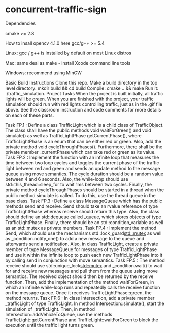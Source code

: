 # concurrent-traffic-sign

Dependencies 

cmake >= 2.8

How to insall opencv 4.1.0 here
gcc/g++ >= 5.4

Linux: gcc / g++ is installed by default on most Linux distros

Mac: same deal as make - install Xcode command line tools

Windows: recommend using MinGW

Basic Build Instructions
Clone this repo.
Make a build directory in the top level directory: mkdir build && cd build
Compile: cmake .. && make
Run it: ./traffic_simulation.
Project Tasks
When the project is built initially, all traffic lights will be green. When you are finished with the project, your traffic simulation should run with red lights controlling traffic, just as in the .gif file above. See the classroom instruction and code comments for more details on each of these parts.

Task FP.1 : Define a class TrafficLight which is a child class of TrafficObject. The class shall have the public methods void waitForGreen() and void simulate() as well as TrafficLightPhase getCurrentPhase(), where TrafficLightPhase is an enum that can be either red or green. Also, add the private method void cycleThroughPhases(). Furthermore, there shall be the private member _currentPhase which can take red or green as its value.
Task FP.2 : Implement the function with an infinite loop that measures the time between two loop cycles and toggles the current phase of the traffic light between red and green and sends an update method to the message queue using move semantics. The cycle duration should be a random value between 4 and 6 seconds. Also, the while-loop should use std::this_thread::sleep_for to wait 1ms between two cycles. Finally, the private method cycleThroughPhases should be started in a thread when the public method simulate is called. To do this, use the thread queue in the base class.
Task FP.3 : Define a class MessageQueue which has the public methods send and receive. Send should take an rvalue reference of type TrafficLightPhase whereas receive should return this type. Also, the class should define an std::dequeue called _queue, which stores objects of type TrafficLightPhase. Finally, there should be an std::condition_variable as well as an std::mutex as private members.
Task FP.4 : Implement the method Send, which should use the mechanisms std::lock_guard<std::mutex> as well as _condition.notify_one() to add a new message to the queue and afterwards send a notification. Also, in class TrafficLight, create a private member of type MessageQueue for messages of type TrafficLightPhase and use it within the infinite loop to push each new TrafficLightPhase into it by calling send in conjunction with move semantics.
Task FP.5 : The method receive should use std::unique_lock<std::mutex> and _condition.wait() to wait for and receive new messages and pull them from the queue using move semantics. The received object should then be returned by the receive function. Then, add the implementation of the method waitForGreen, in which an infinite while-loop runs and repeatedly calls the receive function on the message queue. Once it receives TrafficLightPhase::green, the method returns.
Task FP.6 : In class Intersection, add a private member _trafficLight of type TrafficLight. In method Intersection::simulate(), start the simulation of _trafficLight. Then, in method Intersection::addVehicleToQueue, use the methods TrafficLight::getCurrentPhase and TrafficLight::waitForGreen to block the execution until the traffic light turns green.
